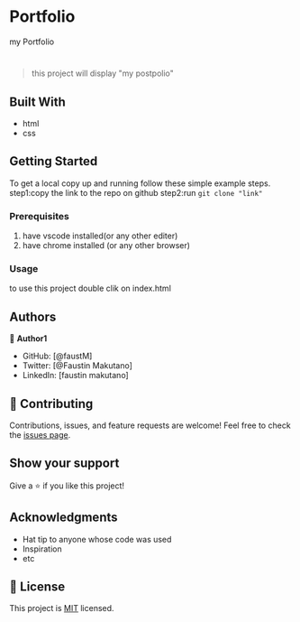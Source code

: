 # Portfolio
my Portfolio
# 
> this project will display "my postpolio"
## Built With
- html
- css
## Getting Started
To get a local copy up and running follow these simple example steps.
step1:copy the link to the repo on github
step2:run `git clone "link"`
### Prerequisites
1. have vscode installed(or any other editer)
2. have chrome installed (or any other browser)
### Usage
to use this project double clik on index.html
## Authors
:bust_in_silhouette: **Author1**
- GitHub: [@faustM]
- Twitter: [@Faustin Makutano]
- LinkedIn: [faustin makutano]
## :handshake: Contributing
Contributions, issues, and feature requests are welcome!
Feel free to check the [issues page](../../issues/).
## Show your support
Give a :star:️ if you like this project!
## Acknowledgments
- Hat tip to anyone whose code was used
- Inspiration
- etc
## :memo: License
This project is [MIT](./MIT.md) licensed.